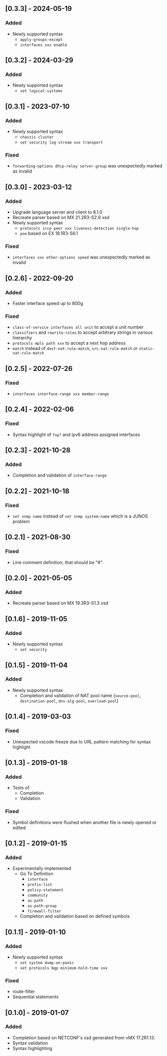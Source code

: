 ## [0.3.3] - 2024-05-19

### Added

* Newly supported syntax
  * `apply-groups-except`
  * `interfaces xxx enable`


## [0.3.2] - 2024-03-29

### Added

* Newly supported syntax
  * `set logical-systems`


## [0.3.1] - 2023-07-10

### Added

* Newly supported syntax
  * `chassis cluster`
  * `set security log stream xxx transport`

### Fixed

* `forwarding-options dhcp-relay server-group` was unexpectedly marked as invalid


## [0.3.0] - 2023-03-12

### Added

* Upgrade language server and client to 8.1.0
* Recreate parser based on MX 21.2R3-S2.9 xsd
* Newly supported syntax
  * `protocols iccp peer xxx liveness-detection single-hop`
  * `poe` based on EX 18.1R3-S6.1

### Fixed

* `interfaces xxx ether-options speed` was unexpectedly marked as invalid


## [0.2.6] - 2022-09-20

### Added

* Faster interface speed up to 800g

### Fixed

* `class-of-service interfaces all unit` to accept a unit number
* `classifiers` and `rewrite-rules` to accept arbitrary strings in various hierarchy
* `protocols mpls path xxx` to accept a next hop address
* `match` instead of `dest-nat-rule-match`, `src-nat-rule-match` or `static-nat-rule-match`


## [0.2.5] - 2022-07-26

### Fixed

* `interfaces interface-range xxx member-range`


## [0.2.4] - 2022-02-06

### Fixed

* Syntax highlight of `fxp?` and ipv6 address assigned interfaces


## [0.2.3] - 2021-10-28

### Added

* Completion and validation of `interface-range`


## [0.2.2] - 2021-10-18

### Fixed

* `set snmp name` instead of `set snmp system-name` which is a JUNOS problem


## [0.2.1] - 2021-08-30

### Fixed

* Line comment definition, that should be "#".


## [0.2.0] - 2021-05-05

### Added

* Recreate parser based on MX 19.3R3-S1.3 xsd


## [0.1.6] - 2019-11-05

### Added

* Newly supported syntax
  * `set security`


## [0.1.5] - 2019-11-04

### Added

* Newly supported syntax
  * Completion and validation of NAT pool name (`source-pool`, `destination-pool`, `dns-alg-pool`, `overload-pool`)


## [0.1.4] - 2019-03-03

### Fixed

* Unexpected vscode freeze due to URL pattern matching for syntax highlight


## [0.1.3] - 2019-01-18

### Added

* Tests of:
  * Completion
  * Validation

### Fixed

* Symbol definitions were flushed when another file is newly opened or edited


## [0.1.2] - 2019-01-15

### Added

* Experimentally implemented
  * Go To Definition
    * `interface`
    * `prefix-list`
    * `policy-statement`
    * `community`
    * `as-path`
    * `as-path-group`
    * `firewall-filter`
  * Completion and validation based on defined symbols


## [0.1.1] - 2019-01-10

### Added

* Newly supported syntax
  * `set system dump-on-panic`
  * `set protocols bgp minimum-hold-time xxx`

### Fixed

* route-filter
* Sequential statements


## [0.1.0] - 2019-01-07

### Added

* Completion based on NETCONF's xsd generated from vMX 17.2R1.13.
* Syntax validation
* Syntax highlighting
